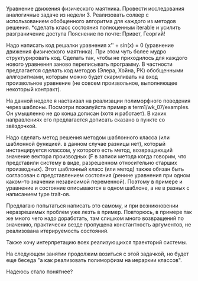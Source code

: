 Уравнение движения физического маятника.
Провести исследования аналогичные задаче из недели 3. Реализовать солвер с использованием обобщенного алгоритма для каждого из методов решения.
*сделать класс состояния полноценным iterable и усилить разграничение доступа
Пояснение по почте:
Привет, Георгий!

Надо написать код решалки уравнения x'' + sin(x) = 0 (уравнение движения
физического маятника). При этом чуть более мудро структурировать код.
Сделать так, чтобы не приходилось для каждого нового уравнения заново
переписывать программу. В частности предлагается сделать код методов
(Элера, Хойна, РК) обобщенными аллгоритмами, которым можно будет
скармливать на вход произвольное уравнение (не совсем произвольное,
выполняющее некоторый контракт).

На данной неделе я настаивал на реализации полиморфного поведения через
шаблоны. Посмотри пожалуйста пример в term1/wk_07/examples. Он умышленно
не до конца дописан (хотя и работает). В каких направлениях его
предлагается дописать сказано в пункте со звёздочкой.

Надо сделать метод решения методом шаблонного класса (или шаблонной
функцией. в данном случае разницы нет), который инстанцируется классом,
у которого есть метод, возвращающий значение вектора производных (F в
записи метода когда говорим, что представили систему в виде, разрешенном
относительно старших производных). Этот шаблонный класс (или метод)
также обязан быть согласован с представлением состояния (ренине
уравнения при одном каком-то значении независимой переменной). Поэтому в
примере и уравнение и состояние описываются в одном шаблоне, а не  в
разных с написанием type trait-ов.

Предлагаю попытаться написать это самому, и при возникновении
неразрешимых проблем уже лезть в пример. Повторюсь, в примере так же
много чего надо доработать, там слишком много возвращений по значению,
практически везде пропущена константность аргументов, не реализована
итерируемость состояний.

Также хочу интерпретацию всех реализующихся траекторий системы.

На следующем занятии продолжим возиться с этой задачкой, но будет еще
беседа "а как реализовать полиморфизм на иерархии классов".

Надеюсь стало понятнее?
